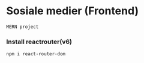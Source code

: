 # Sosiale medier (Frontend)

    MERN project

### Install reactrouter(v6) 

    npm i react-router-dom 
